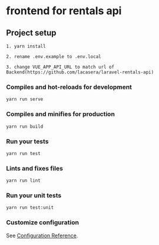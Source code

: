 # frontend for rentals api

## Project setup
```
1. yarn install

2. rename .env.example to .env.local 

3. change VUE_APP_API_URL to match url of Backend(https://github.com/lacasera/laravel-rentals-api)
```


### Compiles and hot-reloads for development
```
yarn run serve
```

### Compiles and minifies for production
```
yarn run build
```

### Run your tests
```
yarn run test
```

### Lints and fixes files
```
yarn run lint
```

### Run your unit tests
```
yarn run test:unit
```

### Customize configuration
See [Configuration Reference](https://cli.vuejs.org/config/).
